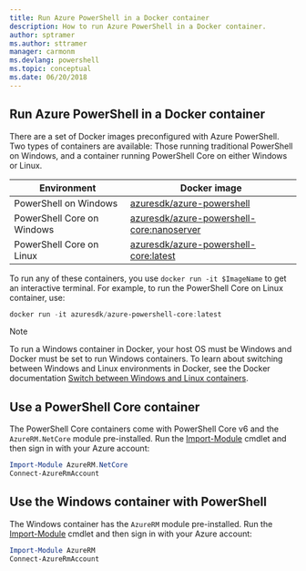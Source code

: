 ```yaml
---
title: Run Azure PowerShell in a Docker container
description: How to run Azure PowerShell in a Docker container.
author: sptramer
ms.author: sttramer
manager: carmonm
ms.devlang: powershell
ms.topic: conceptual
ms.date: 06/20/2018
---
```


## Run Azure PowerShell in a Docker container

There are a set of Docker images preconfigured with Azure PowerShell. Two types of containers are available: Those running traditional
PowerShell on Windows, and a container running PowerShell Core on either Windows or Linux.

| Environment | Docker image |
|-------------|--------------|
| PowerShell on Windows | [azuresdk/azure-powershell](https://hub.docker.com/r/azuresdk/azure-powershell/) |
| PowerShell Core on Windows | [azuresdk/azure-powershell-core:nanoserver](https://hub.docker.com/r/azuresdk/azure-powershell-core/) |
| PowerShell Core on Linux | [azuresdk/azure-powershell-core:latest](https://hub.docker.com/r/azuresdk/azure-powershell-core/) |

To run any of these containers, you use `docker run -it $ImageName` to get an interactive terminal. For example, to run the PowerShell Core on Linux container,
use:

```powershell
docker run -it azuresdk/azure-powershell-core:latest
```

> [!NOTE]
> To run a Windows container in Docker, your host OS must be Windows and Docker must be set to
> run Windows containers. To learn about switching between Windows and Linux environments in Docker,
> see the Docker documentation [Switch between Windows and Linux containers](https://docs.docker.com/docker-for-windows/#switch-between-windows-and-linux-containers).

## Use a PowerShell Core container

The PowerShell Core containers come with PowerShell Core v6 and the `AzureRM.NetCore` module pre-installed. Run the [Import-Module](/powershell/module/microsoft.powershell.core/import-module) cmdlet and then sign in with your Azure account:

```powershell
Import-Module AzureRM.NetCore
Connect-AzureRmAccount
```

## Use the Windows container with PowerShell

The Windows container has the `AzureRM` module pre-installed. Run the [Import-Module](/powershell/module/microsoft.powershell.core/import-module)
cmdlet and then sign in with your Azure account:

```powershell
Import-Module AzureRM
Connect-AzureRmAccount
```